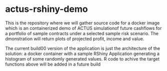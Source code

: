 # actus-rshiny-demo
This is the repository where we will gather source code for a docker image which is an containerized demo of ACTUS simulationof future cashflows for a portfolio of sample contracts under a selected sample risk scenario. The dmonstration will return plots of projected profit, income and value. 

The current build00 version of the application is just the architecture of the solution: a docker container with a sample RShiny Application  generating a histogram of some randomly generated values. R code to achive the target functions above will be added in a future build   
